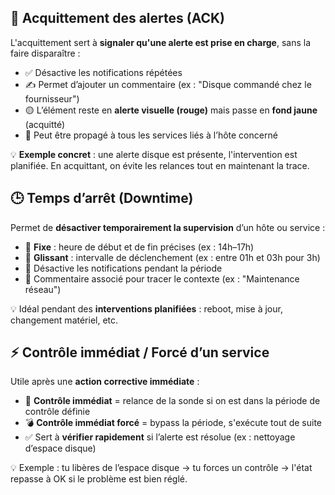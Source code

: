 ## 🔕 **Acquittement des alertes (ACK)**

L'acquittement sert à **signaler qu'une alerte est prise en charge**, sans la faire disparaître :

- ✅ Désactive les notifications répétées
- ✍️ Permet d’ajouter un commentaire (ex : "Disque commandé chez le fournisseur")
- 🟡 L’élément reste en **alerte visuelle (rouge)** mais passe en **fond jaune** (acquitté)
- 🔁 Peut être propagé à tous les services liés à l’hôte concerné

💡 **Exemple concret** : une alerte disque est présente, l'intervention est planifiée. En acquittant, on évite les relances tout en maintenant la trace.



## 🕒 **Temps d’arrêt (Downtime)**

Permet de **désactiver temporairement la supervision** d’un hôte ou service :

- 🧰 **Fixe** : heure de début et de fin précises (ex : 14h–17h)
- 🧪 **Glissant** : intervalle de déclenchement (ex : entre 01h et 03h pour 3h)
- 🧭 Désactive les notifications pendant la période
- 📝 Commentaire associé pour tracer le contexte (ex : "Maintenance réseau")

💡 Idéal pendant des **interventions planifiées** : reboot, mise à jour, changement matériel, etc.



## ⚡ **Contrôle immédiat / Forcé d’un service**

Utile après une **action corrective immédiate** :

- 🔄 **Contrôle immédiat** = relance de la sonde si on est dans la période de contrôle définie
- 💣 **Contrôle immédiat forcé** = bypass la période, s'exécute tout de suite
- ✅ Sert à **vérifier rapidement** si l’alerte est résolue (ex : nettoyage d’espace disque)

💡 Exemple : tu libères de l’espace disque → tu forces un contrôle → l'état repasse à OK si le problème est bien réglé.

